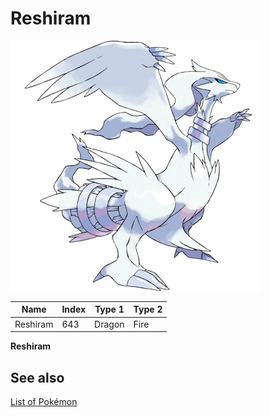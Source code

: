 # Reshiram


![Reshiram](images/643.png)

| **Name** | **Index** | **Type 1** | **Type 2** |
|----|----|----|----|
| Reshiram | 643 | Dragon | Fire  |

**Reshiram** 

## See also

[List of Pokémon](../pokemon.md)
